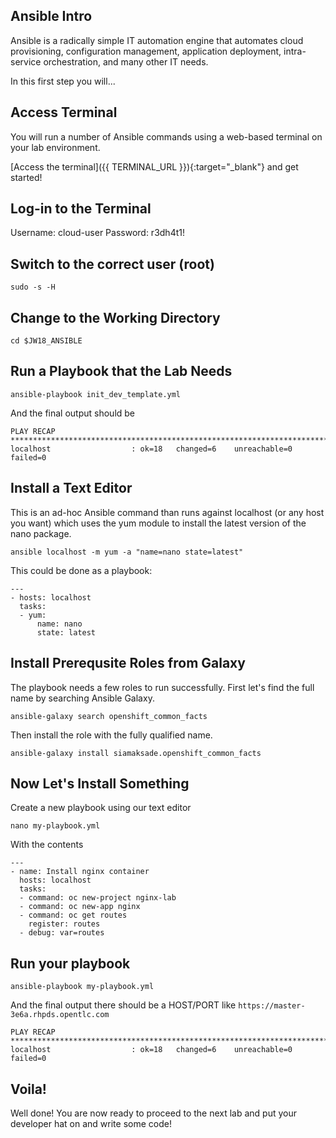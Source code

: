 ## Ansible Intro

Ansible is a radically simple IT automation engine that automates cloud provisioning, configuration management,
application deployment, intra-service orchestration, and many other IT needs.

In this first step you will...

## Access Terminal

You will run a number of Ansible commands using a web-based terminal on your lab environment.

[Access the terminal]({{ TERMINAL_URL }}){:target="_blank"} and get started!

## Log-in to the Terminal

Username: cloud-user
Password: r3dh4t1!

## Switch to the correct user (root)

```
sudo -s -H
```

## Change to the Working Directory

```
cd $JW18_ANSIBLE
```

## Run a Playbook that the Lab Needs

```
ansible-playbook init_dev_template.yml
```

And the final output should be
```
PLAY RECAP *********************************************************************************  
localhost                  : ok=18   changed=6    unreachable=0    failed=0  
```

## Install a Text Editor

This is an ad-hoc Ansible command than runs against localhost (or any host you want) which uses the yum module to install the latest version of the nano package.

```
ansible localhost -m yum -a "name=nano state=latest"
```

This could be done as a playbook:
```
---
- hosts: localhost
  tasks:
  - yum:
      name: nano
      state: latest
```

## Install Prerequsite Roles from Galaxy

The playbook needs a few roles to run successfully. First let's find the full name by searching Ansible Galaxy.

```
ansible-galaxy search openshift_common_facts
```

Then install the role with the fully qualified name.

```
ansible-galaxy install siamaksade.openshift_common_facts
```

## Now Let's Install Something

Create a new playbook using our text editor

```
nano my-playbook.yml
```

With the contents
```
---
- name: Install nginx container
  hosts: localhost
  tasks:
  - command: oc new-project nginx-lab
  - command: oc new-app nginx
  - command: oc get routes
    register: routes
  - debug: var=routes
```

## Run your playbook

```
ansible-playbook my-playbook.yml
```

And the final output there should be a HOST/PORT like `https://master-3e6a.rhpds.opentlc.com`
```
PLAY RECAP *********************************************************************************  
localhost                  : ok=18   changed=6    unreachable=0    failed=0  
```

## Voila!

Well done! You are now ready to proceed to the next lab and put your developer hat on and write some code!


